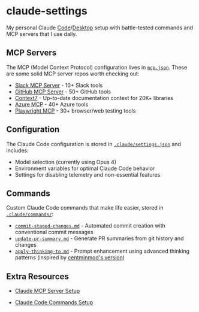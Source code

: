 # claude-settings

My personal Claude [Code](https://github.com/anthropics/claude-code)/[Desktop](https://claude.ai/download) setup with battle-tested commands and MCP servers that I use daily.

## MCP Servers

The MCP (Model Context Protocol) configuration lives in [`mcp.json`](./mcp.json). These are some solid MCP server repos worth checking out:

- [Slack MCP Server](https://github.com/ubie-oss/slack-mcp-server) - 10+ Slack tools
- [GitHub MCP Server](https://github.com/github/github-mcp-server) - 50+ GitHub tools
- [Context7](https://github.com/upstash/context7) - Up-to-date documentation context for 20K+ libraries
- [Azure MCP](https://github.com/Azure/azure-mcp) - 40+ Azure tools
- [Playwright MCP](https://github.com/microsoft/playwright-mcp) - 30+ browser/web testing tools

## Configuration

The Claude Code configuration is stored in [`.claude/settings.json`](./.claude/settings.json) and includes:
- Model selection (currently using Opus 4)
- Environment variables for optimal Claude Code behavior
- Settings for disabling telemetry and non-essential features

## Commands

Custom Claude Code commands that make life easier, stored in [`.claude/commands/`](./.claude/commands/):

- [`commit-staged-changes.md`](./.claude/commands/commit-staged-changes.md) - Automated commit creation with conventional commit messages
- [`update-pr-summary.md`](./.claude/commands/update-pr-summary.md) - Generate PR summaries from git history and changes
- [`apply-thinking-to.md`](./.claude/commands/apply-thinking-to.md) - Prompt enhancement using advanced thinking patterns (inspired by [centminmod's version](https://github.com/centminmod/my-claude-code-setup/blob/master/.claude/commands/anthropic/apply-thinking-to.md))

## Extra Resources

- [Claude MCP Server Setup](https://docs.anthropic.com/en/docs/claude-code/mcp#project-scope)

- [Claude Code Commands Setup](https://docs.anthropic.com/en/docs/claude-code/slash-commands#command-types)